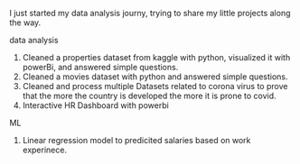 I just started my data analysis journy, trying to share my little projects along the way.

data analysis

1. Cleaned a properties dataset from kaggle with python, visualized it with powerBi, and answered simple questions.
2. Cleaned a movies dataset with python and answered simple questions.
3. Cleaned and process multiple Datasets related to corona virus to prove that the more the country is developed the more it is prone to covid.
4. Interactive HR Dashboard with powerbi
   
ML

1. Linear regression model to predicited salaries based on work experinece.
